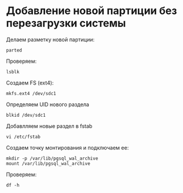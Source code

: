# Добавление новой партиции без перезагрузки системы #

Делаем разметку новой партиции:
```
parted
```

Проверяем:
```
lsblk
```

Создаем FS (ext4):
```
mkfs.ext4 /dev/sdc1
```

Определяем UID нового раздела
```
blkid /dev/sdc1
```

Добавлляем новые раздел в fstab
```
vi /etc/fstab
```

Создаем точку монтирования и подключаем ее:
```
mkdir -p /var/lib/pgsql_wal_archive
mount /var/lib/pgsql_wal_archive
```

Проверяем:
```
df -h
```

